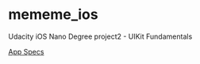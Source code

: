 # mememe_ios
Udacity iOS Nano Degree project2 - UIKit Fundamentals

[App Specs](https://docs.google.com/document/d/1G2onkzN_weWmiYErhQJw1lB9-zxM-2TQ0N5bNMAaI7I/pub?embedded=true)
